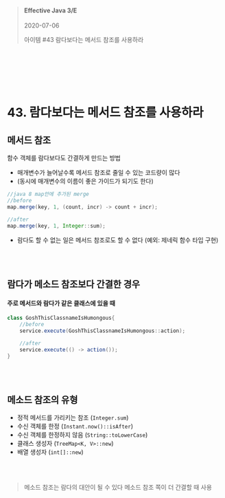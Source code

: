 
> #### Effective Java 3/E
> 2020-07-06
>
> 아이템 #43 람다보다는 메서드 참조를 사용하라

<br><br><br><br><br>





# 43. 람다보다는 메서드 참조를 사용하라

## 메서드 참조

함수 객체를 람다보다도 간결하게 만드는 방법
* 매개변수가 늘어날수록 메서드 참조로 줄일 수 있는 코드량이 많다
* (동시에 매개변수의 이름이 좋은 가이드가 되기도 한다)

``` java 
//java 8 map안에 추가된 merge
//before
map.merge(key, 1, (count, incr) -> count + incr);

//after
map.merge(key, 1, Integer::sum);
```

* 람다도 할 수 없는 일은 메서드 참조로도 할 수 없다 (예외: 제네릭 함수 타입 구현)

<br><br>

## 람다가 메소드 참조보다 간결한 경우

#### 주로 메서드와 람다가 같은 클래스에 있을 때

``` java
class GoshThisClassnameIsHumongous{
    //before
    service.execute(GoshThisClassnameIsHumongous::action);

    //after
    service.execute(() -> action());
}
```
<br><br>

## 메소드 참조의 유형

* 정적 메서드를 가리키는 참조 (`Integer.sum`)
* 수신 객체를 한정 (`Instant.now()::isAfter`)
* 수신 객체를 한정하지 않음 (`String::toLowerCase`)
* 클래스 생성자 (`TreeMap<K, V>::new`)
* 배열 생성자 (`int[]::new`)


<br><br>

> 메소드 참조는 람다의 대안이 될 수 있다
> 메소드 참조 쪽이 더 간결할 때 사용